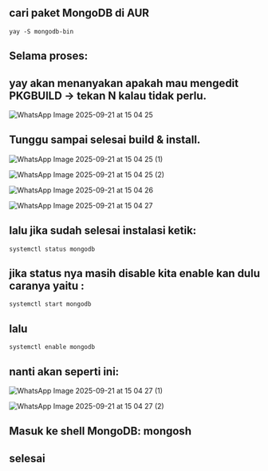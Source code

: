 ## cari paket MongoDB di AUR
```
yay -S mongodb-bin
```
## Selama proses:

## yay akan menanyakan apakah mau mengedit PKGBUILD → tekan N kalau tidak perlu.
![WhatsApp Image 2025-09-21 at 15 04 25](https://github.com/user-attachments/assets/37c7f9a4-ccb9-4a8e-b068-1edfebc604cc)


## Tunggu sampai selesai build & install.
![WhatsApp Image 2025-09-21 at 15 04 25 (1)](https://github.com/user-attachments/assets/2024c314-2852-45a3-8ea7-deab5652c11f)

![WhatsApp Image 2025-09-21 at 15 04 25 (2)](https://github.com/user-attachments/assets/140c6782-7691-46f6-a8b4-86e384726cf6)

![WhatsApp Image 2025-09-21 at 15 04 26](https://github.com/user-attachments/assets/9edf51c9-721f-4b5e-8d6a-d8edc015c89b)

![WhatsApp Image 2025-09-21 at 15 04 27](https://github.com/user-attachments/assets/8861ce48-563a-44a4-ad65-e8192cc5d347)


## lalu jika sudah selesai instalasi ketik:
```
systemctl status mongodb
```

## jika status nya masih disable kita enable kan dulu caranya yaitu :
```
systemctl start mongodb
```
## lalu 
```
systemctl enable mongodb
```
## nanti akan seperti ini:
![WhatsApp Image 2025-09-21 at 15 04 27 (1)](https://github.com/user-attachments/assets/d98551dc-d35e-431a-9f6d-6bd697aef0b3)

  ![WhatsApp Image 2025-09-21 at 15 04 27 (2)](https://github.com/user-attachments/assets/bfe076e5-04a4-4274-af61-c6ba8a573c47)


## Masuk ke shell MongoDB: mongosh

## selesai
